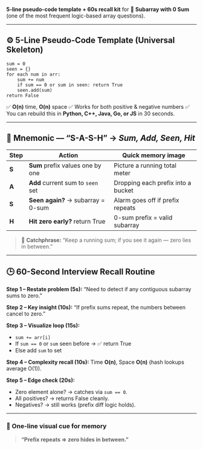 **5-line pseudo-code template + 60s recall kit** for
🧩 **Subarray with 0 Sum** (one of the most frequent logic-based array questions).

---

## ⚙️ 5-Line Pseudo-Code Template (Universal Skeleton)

```
sum = 0
seen = {}
for each num in arr:
    sum += num
    if sum == 0 or sum in seen: return True
    seen.add(sum)
return False
```

✅ **O(n)** time, **O(n)** space
✅ Works for both positive & negative numbers
✅ You can rebuild this in **Python, C++, Java, Go, or JS** in 30 seconds.

---

## 🧠 Mnemonic — “**S-A-S-H**” → *Sum, Add, Seen, Hit*

| Step  | Action                             | Quick memory image                 |
| ----- | ---------------------------------- | ---------------------------------- |
| **S** | **Sum** prefix values one by one   | Picture a running total meter      |
| **A** | **Add** current sum to `seen` set  | Dropping each prefix into a bucket |
| **S** | **Seen again?** → subarray = 0-sum | Alarm goes off if prefix repeats   |
| **H** | **Hit zero early?** return True    | 0-sum prefix = valid subarray      |

> 🧩 **Catchphrase:**
> “Keep a running sum; if you see it again — zero lies in between.”

---

## 🕒 60-Second Interview Recall Routine

**Step 1 – Restate problem (5s):**
“Need to detect if any contiguous subarray sums to zero.”

**Step 2 – Key insight (10s):**
“If prefix sums repeat, the numbers between cancel to zero.”

**Step 3 – Visualize loop (15s):**

* `sum += arr[i]`
* If `sum == 0` or `sum` seen before → ✅ return True
* Else add `sum` to set

**Step 4 – Complexity recall (10s):**
Time **O(n)**, Space **O(n)** (hash lookups average O(1)).

**Step 5 – Edge check (20s):**

* Zero element alone? → catches via `sum == 0`.
* All positives? → returns False cleanly.
* Negatives? → still works (prefix diff logic holds).

---

### 🧩 One-line visual cue for memory

> **“Prefix repeats ⇒ zero hides in between.”**
